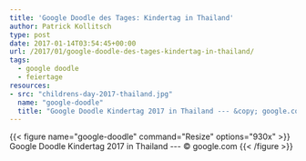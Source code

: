 ```yaml
---
title: 'Google Doodle des Tages: Kindertag in Thailand'
author: Patrick Kollitsch
type: post
date: 2017-01-14T03:54:45+00:00
url: /2017/01/google-doodle-des-tages-kindertag-in-thailand/
tags:
  - google doodle
  - feiertage
resources:
- src: "childrens-day-2017-thailand.jpg"
  name: "google-doodle"
  title: "Google Doodle Kindertag 2017 in Thailand --- &copy; google.com"
---
```


{{< figure name="google-doodle" command="Resize" options="930x" >}}
Google Doodle Kindertag 2017 in Thailand --- &copy; google.com
{{< /figure >}}

